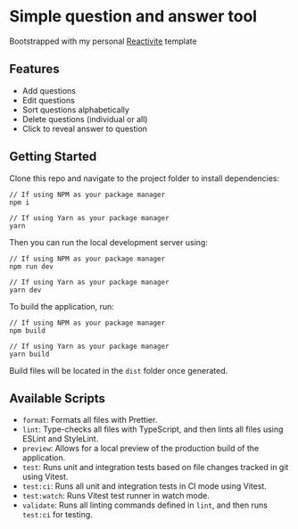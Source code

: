 # Simple question and answer tool

Bootstrapped with my personal [Reactivite](https://github.com/armanatz/Reactivite) template

## Features

- Add questions
- Edit questions
- Sort questions alphabetically
- Delete questions (individual or all)
- Click to reveal answer to question

## Getting Started

Clone this repo and navigate to the project folder to install dependencies:

```
// If using NPM as your package manager
npm i

// If using Yarn as your package manager
yarn
```

Then you can run the local development server using:

```
// If using NPM as your package manager
npm run dev

// If using Yarn as your package manager
yarn dev
```

To build the application, run:

```
// If using NPM as your package manager
npm build

// If using Yarn as your package manager
yarn build
```

Build files will be located in the `dist` folder once generated.

## Available Scripts

- `format`: Formats all files with Prettier.
- `lint`: Type-checks all files with TypeScript, and then lints all files using ESLint and StyleLint.
- `preview`: Allows for a local preview of the production build of the application.
- `test`: Runs unit and integration tests based on file changes tracked in git using Vitest.
- `test:ci`: Runs all unit and integration tests in CI mode using Vitest.
- `test:watch`: Runs Vitest test runner in watch mode.
- `validate`: Runs all linting commands defined in `lint`, and then runs `test:ci` for testing.
